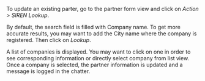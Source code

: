 To update an existing parter, go to the partner form view and click on
*Action \> SIREN Lookup*.

By default, the search field is filled with Company name. To get more
accurate results, you may want to add the City name where the company is
registered. Then click on *Lookup*.

A list of companies is displayed. You may want to click on one in order to
see corresponding information or directly select company from list
view. Once a company is selected, the partner information is updated and
a message is logged in the chatter.
